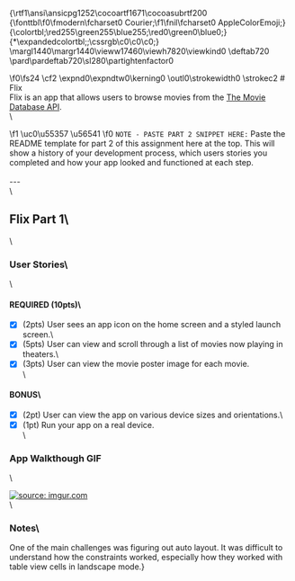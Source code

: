 {\rtf1\ansi\ansicpg1252\cocoartf1671\cocoasubrtf200
{\fonttbl\f0\fmodern\fcharset0 Courier;\f1\fnil\fcharset0 AppleColorEmoji;}
{\colortbl;\red255\green255\blue255;\red0\green0\blue0;}
{\*\expandedcolortbl;;\cssrgb\c0\c0\c0;}
\margl1440\margr1440\vieww17460\viewh7820\viewkind0
\deftab720
\pard\pardeftab720\sl280\partightenfactor0

\f0\fs24 \cf2 \expnd0\expndtw0\kerning0
\outl0\strokewidth0 \strokec2 # Flix\
Flix is an app that allows users to browse movies from the [The Movie Database API](http://docs.themoviedb.apiary.io/#).\
\

\f1 \uc0\u55357 \u56541 
\f0  `NOTE - PASTE PART 2 SNIPPET HERE:` Paste the README template for part 2 of this assignment here at the top. This will show a history of your development process, which users stories you completed and how your app looked and functioned at each step.\
\
---\
\
## Flix Part 1\
\
### User Stories\
\
#### REQUIRED (10pts)\
- [x] (2pts) User sees an app icon on the home screen and a styled launch screen.\
- [x] (5pts) User can view and scroll through a list of movies now playing in theaters.\
- [x] (3pts) User can view the movie poster image for each movie.\
\
#### BONUS\
- [x] (2pt) User can view the app on various device sizes and orientations.\
- [x] (1pt) Run your app on a real device.\
\
### App Walkthough GIF
\

<a href="https://imgur.com/MUybp4z"><img src="https://i.imgur.com/MUybp4z.gif" title="source: imgur.com" /></a>
\
\
### Notes\
One of the main challenges was figuring out auto layout. It was difficult to understand how the constraints worked, especially how they worked with table view cells in landscape mode.}
